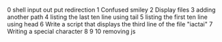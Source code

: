 0 shell input out put redirection
1 Confused smiley
2 Display files
3 adding another path
4 listing the last ten line using tail
5 listing the first ten line using head
6 Write a script that displays the third line of the file "iactai"
7 Writing a special character
8
9
10 removing js 

